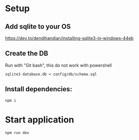 # Setup

## Add sqlite to your OS

https://dev.to/dendihandian/installing-sqlite3-in-windows-44eb

## Create the DB

Run with "Git bash", this do not work with powershell
```
sqlite3 database.db < config/db/schema.sql
```

## Install dependencies:

```
npm i
```

# Start application
```
npm run dev
```